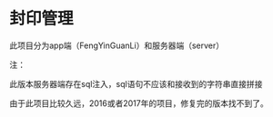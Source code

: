 # 封印管理

此项目分为app端（FengYinGuanLi）和服务器端（server）



注：

此版本服务器端存在sql注入，sql语句不应该和接收到的字符串直接拼接

由于此项目比较久远，2016或者2017年的项目，修复完的版本找不到了。

